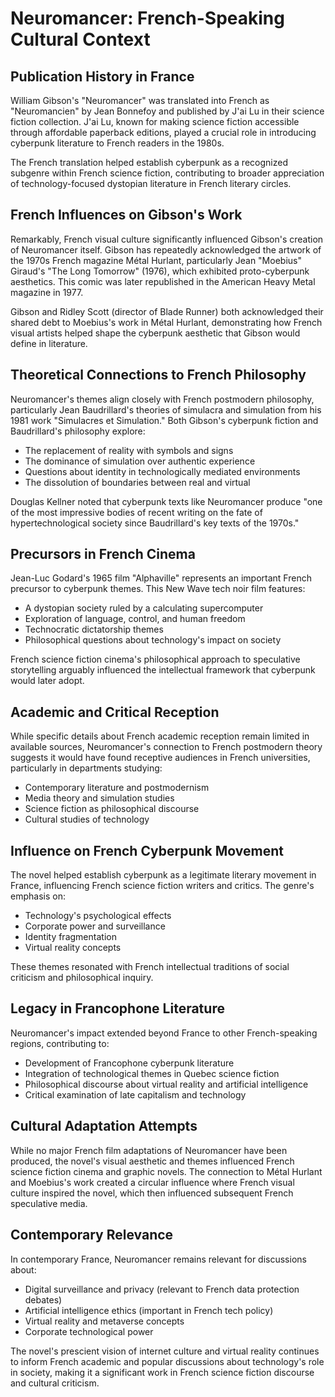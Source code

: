 # Neuromancer: French-Speaking Cultural Context

## Publication History in France

William Gibson's "Neuromancer" was translated into French as "Neuromancien" by Jean Bonnefoy and published by J'ai Lu in their science fiction collection. J'ai Lu, known for making science fiction accessible through affordable paperback editions, played a crucial role in introducing cyberpunk literature to French readers in the 1980s.

The French translation helped establish cyberpunk as a recognized subgenre within French science fiction, contributing to broader appreciation of technology-focused dystopian literature in French literary circles.

## French Influences on Gibson's Work

Remarkably, French visual culture significantly influenced Gibson's creation of Neuromancer itself. Gibson has repeatedly acknowledged the artwork of the 1970s French magazine Métal Hurlant, particularly Jean "Moebius" Giraud's "The Long Tomorrow" (1976), which exhibited proto-cyberpunk aesthetics. This comic was later republished in the American Heavy Metal magazine in 1977.

Gibson and Ridley Scott (director of Blade Runner) both acknowledged their shared debt to Moebius's work in Métal Hurlant, demonstrating how French visual artists helped shape the cyberpunk aesthetic that Gibson would define in literature.

## Theoretical Connections to French Philosophy

Neuromancer's themes align closely with French postmodern philosophy, particularly Jean Baudrillard's theories of simulacra and simulation from his 1981 work "Simulacres et Simulation." Both Gibson's cyberpunk fiction and Baudrillard's philosophy explore:

- The replacement of reality with symbols and signs
- The dominance of simulation over authentic experience
- Questions about identity in technologically mediated environments
- The dissolution of boundaries between real and virtual

Douglas Kellner noted that cyberpunk texts like Neuromancer produce "one of the most impressive bodies of recent writing on the fate of hypertechnological society since Baudrillard's key texts of the 1970s."

## Precursors in French Cinema

Jean-Luc Godard's 1965 film "Alphaville" represents an important French precursor to cyberpunk themes. This New Wave tech noir film features:

- A dystopian society ruled by a calculating supercomputer
- Exploration of language, control, and human freedom
- Technocratic dictatorship themes
- Philosophical questions about technology's impact on society

French science fiction cinema's philosophical approach to speculative storytelling arguably influenced the intellectual framework that cyberpunk would later adopt.

## Academic and Critical Reception

While specific details about French academic reception remain limited in available sources, Neuromancer's connection to French postmodern theory suggests it would have found receptive audiences in French universities, particularly in departments studying:

- Contemporary literature and postmodernism
- Media theory and simulation studies
- Science fiction as philosophical discourse
- Cultural studies of technology

## Influence on French Cyberpunk Movement

The novel helped establish cyberpunk as a legitimate literary movement in France, influencing French science fiction writers and critics. The genre's emphasis on:

- Technology's psychological effects
- Corporate power and surveillance
- Identity fragmentation
- Virtual reality concepts

These themes resonated with French intellectual traditions of social criticism and philosophical inquiry.

## Legacy in Francophone Literature

Neuromancer's impact extended beyond France to other French-speaking regions, contributing to:

- Development of Francophone cyberpunk literature
- Integration of technological themes in Quebec science fiction
- Philosophical discourse about virtual reality and artificial intelligence
- Critical examination of late capitalism and technology

## Cultural Adaptation Attempts

While no major French film adaptations of Neuromancer have been produced, the novel's visual aesthetic and themes influenced French science fiction cinema and graphic novels. The connection to Métal Hurlant and Moebius's work created a circular influence where French visual culture inspired the novel, which then influenced subsequent French speculative media.

## Contemporary Relevance

In contemporary France, Neuromancer remains relevant for discussions about:

- Digital surveillance and privacy (relevant to French data protection debates)
- Artificial intelligence ethics (important in French tech policy)
- Virtual reality and metaverse concepts
- Corporate technological power

The novel's prescient vision of internet culture and virtual reality continues to inform French academic and popular discussions about technology's role in society, making it a significant work in French science fiction discourse and cultural criticism.